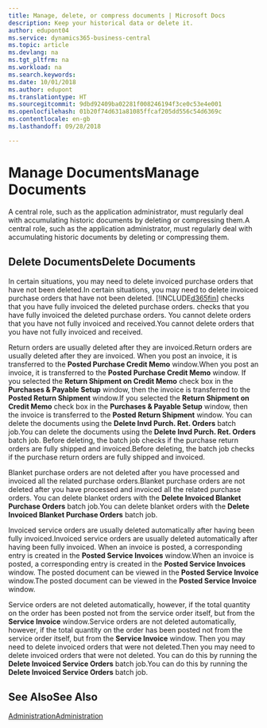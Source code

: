 ```yaml
---
title: Manage, delete, or compress documents | Microsoft Docs
description: Keep your historical data or delete it.
author: edupont04
ms.service: dynamics365-business-central
ms.topic: article
ms.devlang: na
ms.tgt_pltfrm: na
ms.workload: na
ms.search.keywords: 
ms.date: 10/01/2018
ms.author: edupont
ms.translationtype: HT
ms.sourcegitcommit: 9dbd92409ba02281f008246194f3ce0c53e4e001
ms.openlocfilehash: 01b20f74d631a81085ffcaf205dd556c54d6369c
ms.contentlocale: en-gb
ms.lasthandoff: 09/28/2018

---
```

# <a name="manage-documents"></a><span data-ttu-id="8350c-103">Manage Documents</span><span class="sxs-lookup"><span data-stu-id="8350c-103">Manage Documents</span></span>
<span data-ttu-id="8350c-104">A central role, such as the application administrator, must regularly deal with accumulating historic documents by deleting or compressing them.</span><span class="sxs-lookup"><span data-stu-id="8350c-104">A central role, such as the application administrator, must regularly deal with accumulating historic documents by deleting or compressing them.</span></span>  

## <a name="delete-documents"></a><span data-ttu-id="8350c-105">Delete Documents</span><span class="sxs-lookup"><span data-stu-id="8350c-105">Delete Documents</span></span>
<span data-ttu-id="8350c-106">In certain situations, you may need to delete invoiced purchase orders that have not been deleted.</span><span class="sxs-lookup"><span data-stu-id="8350c-106">In certain situations, you may need to delete invoiced purchase orders that have not been deleted.</span></span> [!INCLUDE[d365fin](includes/d365fin_md.md)] <span data-ttu-id="8350c-107">checks that you have fully invoiced the deleted purchase orders.</span><span class="sxs-lookup"><span data-stu-id="8350c-107"> checks that you have fully invoiced the deleted purchase orders.</span></span> <span data-ttu-id="8350c-108">You cannot delete orders that you have not fully invoiced and received.</span><span class="sxs-lookup"><span data-stu-id="8350c-108">You cannot delete orders that you have not fully invoiced and received.</span></span>  

<span data-ttu-id="8350c-109">Return orders are usually deleted after they are invoiced.</span><span class="sxs-lookup"><span data-stu-id="8350c-109">Return orders are usually deleted after they are invoiced.</span></span> <span data-ttu-id="8350c-110">When you post an invoice, it is transferred to the **Posted Purchase Credit Memo** window.</span><span class="sxs-lookup"><span data-stu-id="8350c-110">When you post an invoice, it is transferred to the **Posted Purchase Credit Memo** window.</span></span> <span data-ttu-id="8350c-111">If you selected the **Return Shipment on Credit Memo** check box in the **Purchases & Payable Setup** window, then the invoice is transferred to the **Posted Return Shipment** window.</span><span class="sxs-lookup"><span data-stu-id="8350c-111">If you selected the **Return Shipment on Credit Memo** check box in the **Purchases & Payable Setup** window, then the invoice is transferred to the **Posted Return Shipment** window.</span></span> <span data-ttu-id="8350c-112">You can delete the documents using the **Delete Invd Purch. Ret. Orders** batch job.</span><span class="sxs-lookup"><span data-stu-id="8350c-112">You can delete the documents using the **Delete Invd Purch. Ret. Orders** batch job.</span></span> <span data-ttu-id="8350c-113">Before deleting, the batch job checks if the purchase return orders are fully shipped and invoiced.</span><span class="sxs-lookup"><span data-stu-id="8350c-113">Before deleting, the batch job checks if the purchase return orders are fully shipped and invoiced.</span></span>  

<span data-ttu-id="8350c-114">Blanket purchase orders are not deleted after you have processed and invoiced all the related purchase orders.</span><span class="sxs-lookup"><span data-stu-id="8350c-114">Blanket purchase orders are not deleted after you have processed and invoiced all the related purchase orders.</span></span> <span data-ttu-id="8350c-115">You can delete blanket orders with the **Delete Invoiced Blanket Purchase Orders** batch job.</span><span class="sxs-lookup"><span data-stu-id="8350c-115">You can delete blanket orders with the **Delete Invoiced Blanket Purchase Orders** batch job.</span></span>  

<span data-ttu-id="8350c-116">Invoiced service orders are usually deleted automatically after having been fully invoiced.</span><span class="sxs-lookup"><span data-stu-id="8350c-116">Invoiced service orders are usually deleted automatically after having been fully invoiced.</span></span> <span data-ttu-id="8350c-117">When an invoice is posted, a corresponding entry is created in the **Posted Service Invoices** window.</span><span class="sxs-lookup"><span data-stu-id="8350c-117">When an invoice is posted, a corresponding entry is created in the **Posted Service Invoices** window.</span></span> <span data-ttu-id="8350c-118">The posted document can be viewed in the **Posted Service Invoice** window.</span><span class="sxs-lookup"><span data-stu-id="8350c-118">The posted document can be viewed in the **Posted Service Invoice** window.</span></span>  

<span data-ttu-id="8350c-119">Service orders are not deleted automatically, however, if the total quantity on the order has been posted not from the service order itself, but from the **Service Invoice** window.</span><span class="sxs-lookup"><span data-stu-id="8350c-119">Service orders are not deleted automatically, however, if the total quantity on the order has been posted not from the service order itself, but from the **Service Invoice** window.</span></span> <span data-ttu-id="8350c-120">Then you may need to delete invoiced orders that were not deleted.</span><span class="sxs-lookup"><span data-stu-id="8350c-120">Then you may need to delete invoiced orders that were not deleted.</span></span> <span data-ttu-id="8350c-121">You can do this by running the **Delete Invoiced Service Orders** batch job.</span><span class="sxs-lookup"><span data-stu-id="8350c-121">You can do this by running the **Delete Invoiced Service Orders** batch job.</span></span>  

## <a name="see-also"></a><span data-ttu-id="8350c-122">See Also</span><span class="sxs-lookup"><span data-stu-id="8350c-122">See Also</span></span>  
[<span data-ttu-id="8350c-123">Administration</span><span class="sxs-lookup"><span data-stu-id="8350c-123">Administration</span></span>](admin-setup-and-administration.md)  

